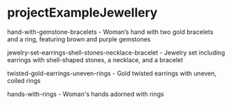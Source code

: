 # projectExampleJewellery

hand-with-gemstone-bracelets - Woman’s hand with two gold bracelets and a ring, featuring brown and purple gemstones

jewelry-set-earrings-shell-stones-necklace-bracelet - Jewelry set including earrings with shell-shaped stones, a necklace, and a bracelet

twisted-gold-earrings-uneven-rings - Gold twisted earrings with uneven, coiled rings

hands-with-rings - Woman's hands adorned with rings
